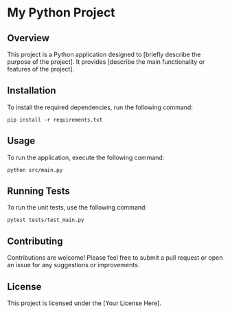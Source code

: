 # My Python Project

## Overview
This project is a Python application designed to [briefly describe the purpose of the project]. It provides [describe the main functionality or features of the project].

## Installation
To install the required dependencies, run the following command:

```
pip install -r requirements.txt
```

## Usage
To run the application, execute the following command:

```
python src/main.py
```

## Running Tests
To run the unit tests, use the following command:

```
pytest tests/test_main.py
```

## Contributing
Contributions are welcome! Please feel free to submit a pull request or open an issue for any suggestions or improvements.

## License
This project is licensed under the [Your License Here].